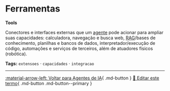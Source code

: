 # Ferramentas

**Tools**

Conectores e interfaces externas que um [agente](../agentes-ia/agente.md) pode acionar para ampliar suas capacidades: calculadora, navegação e busca web, [RAG](../ia-generativa/rag.md)/bases de conhecimento, planilhas e bancos de dados, interpretador/execução de código, automações e serviços de terceiros, além de atuadores físicos (robótica).


**Tags:** `extensoes` · `capacidades` · `integracao`

---

[:material-arrow-left: Voltar para Agentes de IA](index.md){ .md-button }
[📝 Editar este termo](https://github.com/seu-usuario/glossario-ia/edit/main/glossario.yaml){ .md-button .md-button--primary }
